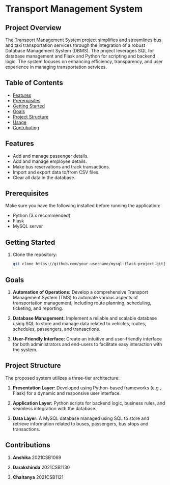 # Transport Management System

## Project Overview

The Transport Management System project simplifies and streamlines bus and taxi transportation services through the integration of a robust Database Management System (DBMS). The project leverages SQL for database management and Flask and Python for scripting and backend logic. The system focuses on enhancing efficiency, transparency, and user experience in managing transportation services.


## Table of Contents

- [Features](#features)
- [Prerequisites](#prerequisites)
- [Getting Started](#getting-started)
-  [Goals](#goals)
- [Project Structure](#project-structure)
- [Usage](#usage)
- [Contributing](#contributing)


## Features

- Add and manage passenger details.
- Add and manage employee details.
- Make bus reservations and track transactions.
- Import and export data to/from CSV files.
- Clear all data in the database.

## Prerequisites

Make sure you have the following installed before running the application:

- Python (3.x recommended)
- Flask
- MySQL server
  


## Getting Started

1. Clone the repository:

   ```bash
   git clone https://github.com/your-username/mysql-flask-project.git](https://github.com/anshikabhatia13/Transport-Management-Database

## Goals

1. **Automation of Operations:** Develop a comprehensive Transport Management System (TMS) to automate various aspects of transportation management, including route planning, scheduling, ticketing, and reporting.

2. **Database Management:** Implement a reliable and scalable database using SQL to store and manage data related to vehicles, routes, schedules, passengers, and transactions.

3. **User-Friendly Interface:** Create an intuitive and user-friendly interface for both administrators and end-users to facilitate easy interaction with the system.

## Project Structure

The proposed system utilizes a three-tier architecture:

1. **Presentation Layer:** Developed using Python-based frameworks (e.g., Flask) for a dynamic and responsive user interface.

2. **Application Layer:** Python scripts for backend logic, business rules, and seamless integration with the database.

3. **Data Layer:** A MySQL database managed using SQL to store and retrieve information related to  buses, passengers, bus stops and transactions.


## Contributions


1. **Anshika** 2021CSB1069

2. **Darakshinda** 2021CSB1130

3. **Chaitanya** 2021CSB1121
